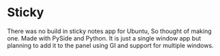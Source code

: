 # Sticky

There was no build in sticky notes app for Ubuntu, So thought of making one. Made with PySide and Python. It is just a single window app but planning to add it to the panel using GI and support for multiple windows. 
